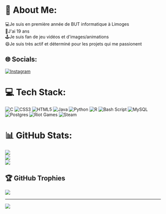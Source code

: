 # 💫 About Me:
💻Je suis en première année de BUT informatique à Limoges  
🎉J'ai 19 ans  
🕹️Je suis fan de jeu vidéos et d'images/animations  
😄Je suis très actif et déterminé pour les projets qui me passionent  


## 🌐 Socials:
[![Instagram](https://img.shields.io/badge/Instagram-%23E4405F.svg?logo=Instagram&logoColor=white)](https://instagram.com/alexandre_dcrt_23) 

# 💻 Tech Stack:
![C](https://img.shields.io/badge/c-%2300599C.svg?style=for-the-badge&logo=c&logoColor=white) ![CSS3](https://img.shields.io/badge/css3-%231572B6.svg?style=for-the-badge&logo=css3&logoColor=white) ![HTML5](https://img.shields.io/badge/html5-%23E34F26.svg?style=for-the-badge&logo=html5&logoColor=white) ![Java](https://img.shields.io/badge/java-%23ED8B00.svg?style=for-the-badge&logo=openjdk&logoColor=white) ![Python](https://img.shields.io/badge/python-3670A0?style=for-the-badge&logo=python&logoColor=ffdd54) ![R](https://img.shields.io/badge/r-%23276DC3.svg?style=for-the-badge&logo=r&logoColor=white) ![Bash Script](https://img.shields.io/badge/bash_script-%23121011.svg?style=for-the-badge&logo=gnu-bash&logoColor=white) ![MySQL](https://img.shields.io/badge/mysql-4479A1.svg?style=for-the-badge&logo=mysql&logoColor=white) ![Postgres](https://img.shields.io/badge/postgres-%23316192.svg?style=for-the-badge&logo=postgresql&logoColor=white) ![Riot Games](https://img.shields.io/badge/riotgames-D32936.svg?style=for-the-badge&logo=riotgames&logoColor=white) ![Steam](https://img.shields.io/badge/steam-%23000000.svg?style=for-the-badge&logo=steam&logoColor=white)
# 📊 GitHub Stats:
![](https://github-readme-stats.vercel.app/api?username=LightNight6423&theme=dark&hide_border=false&include_all_commits=true&count_private=false)<br/>
![](https://github-readme-streak-stats.herokuapp.com/?user=LightNight6423&theme=dark&hide_border=false)<br/>
![](https://github-readme-stats.vercel.app/api/top-langs/?username=LightNight6423&theme=dark&hide_border=false&include_all_commits=true&count_private=false&layout=compact)

## 🏆 GitHub Trophies
![](https://github-profile-trophy.vercel.app/?username=LightNight6423&theme=radical&no-frame=false&no-bg=true&margin-w=4)

---
[![](https://visitcount.itsvg.in/api?id=LightNight6423&icon=0&color=0)](https://visitcount.itsvg.in)

<!-- Proudly created with GPRM ( https://gprm.itsvg.in ) -->


